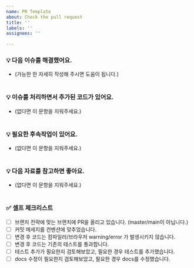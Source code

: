 ```yaml
---
name: PR Template
about: Check the pull request
title: ''
labels: ''
assignees: ''

---
```


<!--- 
# 뒤에 머지 후 close할 이슈번호를 작성
# 자동으로 close 됩니다.
<strong>
Closes #
</strong>
--->
### 💡 다음 이슈를 해결했어요.
- (가능한 한 자세히 작성해 주시면 도움이 됩니다.)
<br><br>
### 💡 이슈를 처리하면서 추가된 코드가 있어요.
- (없다면 이 문항을 지워주세요.)
<br><br>

### 💡 필요한 후속작업이 있어요.
- (없다면 이 문항을 지워주세요.)
<br><br>

### 💡 다음 자료를 참고하면 좋아요.
- (없다면 이 문항을 지워주세요.)
<br><br>

### ✅ 셀프 체크리스트

- [ ] 브랜치 전략에 맞는 브랜치에 PR을 올리고 있습니다. (master/main이 아닙니다.)
- [ ] 커밋 메세지를 컨벤션에 맞추었습니다.
- [ ] 변경 후 코드는 컴파일러/브라우저 warning/error 가 발생시키지 않습니다.
- [ ] 변경 후 코드는 기존의 테스트를 통과합니다.
- [ ] 테스트 추가가 필요한지 검토해보았고, 필요한 경우 테스트를 추가했습니다.
- [ ] docs 수정이 필요한지 검토해보았고, 필요한 경우 docs를 수정했습니다.

